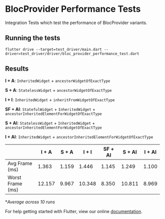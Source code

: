 # BlocProvider Performance Tests

Integration Tests which test the performance of BlocProvider variants.

## Running the tests

```
flutter drive --target=test_driver/main.dart --driver=test_driver/driver/bloc_provider_performance_test.dart
```

## Results

**I + A**: `InheritedWidget` + `ancestorWidgetOfExactType`

**S + A**: `StatelessWidget` + `ancestorWidgetOfExactType`

**I + I**: `InheritedWidget` + `inheritFromWidgetOfExactType`

**SF + AI**: `StatefulWidget` + `InheritedWidget` + `ancestorInheritedElementForWidgetOfExactType`

**S + AI**: `StatelessWidget` + `InheritedWidget` + `ancestorInheritedElementForWidgetOfExactType`

**I + AI**: `InheritedWidget` + `ancestorInheritedElementForWidgetOfExactType`

|                  | I + A  | S + A | I + I  | SF + AI | S + AI | I + AI |
| ---------------- | ------ | ----- | ------ | ------- | ------ | ------ |
| Avg Frame (ms)   | 1.363  | 1.159 | 1.446  | 1.145   | 1.249  | 1.100  |
| Worst Frame (ms) | 12.157 | 9.967 | 10.348 | 8.350   | 10.811 | 8.969  |

**Average across 10 runs*

For help getting started with Flutter, view our online
[documentation](https://flutter.io/).
